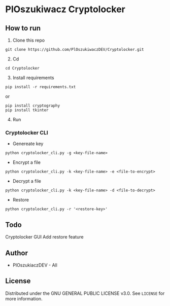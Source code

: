 # PlOszukiwacz Cryptolocker

## How to run
1. Clone this repo
```
git clone https://github.com/PlOszukiwaczDEV/Cryptolocker.git
```
2. Cd
```
cd Cryptolocker
```
3. Install requirements
```
pip install -r requirements.txt
```
or
```
pip install cryptography
pip install tkinter
```
4. Run

### Cryptolocker CLI
* Genereate key
```
python cryptolocker_cli.py -g <key-file-name>
```
* Encrypt a file
```
python cryptolocker_cli.py -k <key-file-name> -e <file-to-encrypt>
```
* Decrypt a file
```
python cryptolocker_cli.py -k <key-file-name> -d <file-to-decrypt>
```
* Restore
```
python cryptolocker_cli.py -r '<restore-key>'
```

## Todo
Cryptolocker GUI
Add restore feature

## Author
* PlOszukiaczDEV - All

## License

Distributed under the GNU GENERAL PUBLIC LICENSE v3.0. See `LICENSE` for more information.

